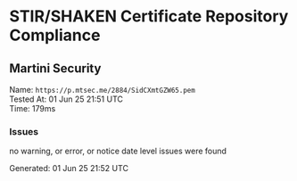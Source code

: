 # STIR/SHAKEN Certificate Repository Compliance

## Martini Security

Name: `https://p.mtsec.me/2884/SidCXmtGZW65.pem`\
Tested At: 01 Jun 25 21:51 UTC\
Time: 179ms

### Issues

no warning, or error, or notice date level issues were found

Generated: 01 Jun 25 21:52 UTC